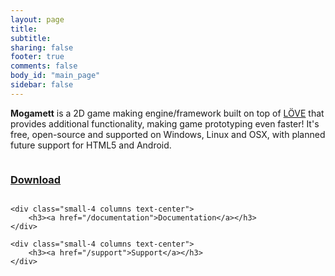 ```yaml
---
layout: page
title:
subtitle:
sharing: false
footer: true 
comments: false
body_id: "main_page"
sidebar: false 
---
```


**Mogamett** is a 2D game making engine/framework built on top of [LÖVE](http://love2d.org) that provides additional functionality, making game prototyping
even faster! It's free, open-source and supported on Windows, Linux and OSX, with planned future support for HTML5 and Android.

<div class="row">
    <div class="small-4 columns text-center">
        <h3><a href="/downloads/mogamett.zip">Download</a></h3>
    </div>

    <div class="small-4 columns text-center">
        <h3><a href="/documentation">Documentation</a></h3>
    </div>

    <div class="small-4 columns text-center">
        <h3><a href="/support">Support</a></h3>
    </div>
</div>
